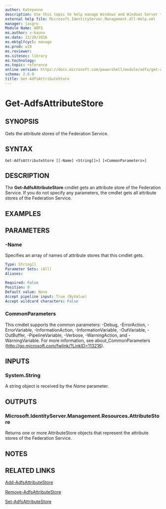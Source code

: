 ```yaml
---
author: Kateyanne
description: Use this topic to help manage Windows and Windows Server technologies with Windows PowerShell.
external help file: Microsoft.IdentityServer.Management.dll-Help.xml
manager: jasgro
Module Name: ADFS
ms.author: v-kaunu
ms.date: 12/20/2016
ms.mktglfcycl: manage
ms.prod: w10
ms.reviewer: 
ms.sitesec: library
ms.technology: 
ms.topic: reference
online version: https://docs.microsoft.com/powershell/module/adfs/get-adfsattributestore?view=windowsserver2016-ps&wt.mc_id=ps-gethelp
schema: 2.0.0
title: Get-AdfsAttributeStore
---
```


# Get-AdfsAttributeStore

## SYNOPSIS
Gets the attribute stores of the Federation Service.

## SYNTAX

```
Get-AdfsAttributeStore [[-Name] <String[]>] [<CommonParameters>]
```

## DESCRIPTION
The **Get-AdfsAttributeStore** cmdlet gets an attribute store of the Federation Service.
If you do not specify any parameters, the cmdlet gets all attribute stores of the Federation Service.

## EXAMPLES

## PARAMETERS

### -Name
Specifies an array of names of attribute stores that this cmdlet gets.

```yaml
Type: String[]
Parameter Sets: (All)
Aliases: 

Required: False
Position: 0
Default value: None
Accept pipeline input: True (ByValue)
Accept wildcard characters: False
```

### CommonParameters
This cmdlet supports the common parameters: -Debug, -ErrorAction, -ErrorVariable, -InformationAction, -InformationVariable, -OutVariable, -OutBuffer, -PipelineVariable, -Verbose, -WarningAction, and -WarningVariable. For more information, see about_CommonParameters (http://go.microsoft.com/fwlink/?LinkID=113216).

## INPUTS

### System.String

A string object is received by the *Name* parameter.

## OUTPUTS

### Microsoft.IdentityServer.Management.Resources.AttributeStore

Returns one or more AttributeStore objects that represent the attribute stores of the Federation Service.

## NOTES

## RELATED LINKS

[Add-AdfsAttributeStore](./Add-AdfsAttributeStore.md)

[Remove-AdfsAttributeStore](./Remove-AdfsAttributeStore.md)

[Set-AdfsAttributeStore](./Set-AdfsAttributeStore.md)

